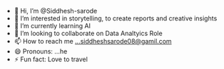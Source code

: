 - 👋 Hi, I’m @Siddhesh-sarode
- 👀 I’m interested in storytelling, to create reports and creative insights
- 🌱 I’m currently learning AI
- 💞️ I’m looking to collaborate on Data Analtyics Role
- 📫 How to reach me ...siddheshsarode08@gamil.com
- 😄 Pronouns: ...he
- ⚡ Fun fact: Love to travel

<!---
Siddhesh-sarode/Siddhesh-sarode is a ✨ special ✨ repository because its `README.md` (this file) appears on your GitHub profile.
You can click the Preview link to take a look at your changes.
--->
